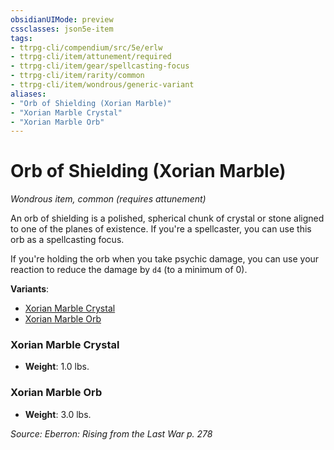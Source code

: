 ```yaml
---
obsidianUIMode: preview
cssclasses: json5e-item
tags:
- ttrpg-cli/compendium/src/5e/erlw
- ttrpg-cli/item/attunement/required
- ttrpg-cli/item/gear/spellcasting-focus
- ttrpg-cli/item/rarity/common
- ttrpg-cli/item/wondrous/generic-variant
aliases: 
- "Orb of Shielding (Xorian Marble)"
- "Xorian Marble Crystal"
- "Xorian Marble Orb"
---
```

# Orb of Shielding (Xorian Marble)
*Wondrous item, common (requires attunement)*  



An orb of shielding is a polished, spherical chunk of crystal or stone aligned to one of the planes of existence. If you're a spellcaster, you can use this orb as a spellcasting focus.

If you're holding the orb when you take psychic damage, you can use your reaction to reduce the damage by `d4` (to a minimum of 0).

**Variants**:
- [Xorian Marble Crystal](#Xorian%20Marble%20Crystal)
- [Xorian Marble Orb](#Xorian%20Marble%20Orb)

### Xorian Marble Crystal

- **Weight**: 1.0 lbs.

### Xorian Marble Orb

- **Weight**: 3.0 lbs.


*Source: Eberron: Rising from the Last War p. 278*